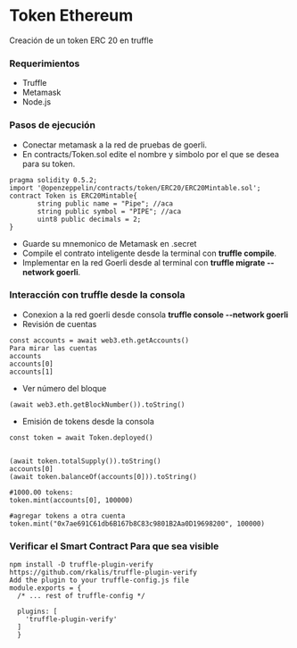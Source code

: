 # **Token Ethereum**
Creación de un token ERC 20 en truffle

### Requerimientos
  - Truffle
  - Metamask
  - Node.js
  
### Pasos de ejecución
- Conectar metamask a la red de pruebas de goerli.
- En contracts/Token.sol edite el nombre y simbolo por el que se desea para su token.
```
pragma solidity 0.5.2;
import '@openzeppelin/contracts/token/ERC20/ERC20Mintable.sol';
contract Token is ERC20Mintable{
       string public name = "Pipe"; //aca
       string public symbol = "PIPE"; //aca
       uint8 public decimals = 2;
}

```
- Guarde su mnemonico de Metamask en .secret
- Compile el contrato inteligente desde la terminal con  **truffle compile**.
- Implementar en la red Goerli desde al terminal con **truffle migrate --network goerli**.

### Interacción con truffle desde la consola

- Conexion a la red goerli desde consola **truffle console --network goerli**
- Revisión de cuentas 
```
const accounts = await web3.eth.getAccounts()
Para mirar las cuentas
accounts
accounts[0]
accounts[1]
```
- Ver número del bloque
```
(await web3.eth.getBlockNumber()).toString()
```
- Emisión de tokens desde la consola

```
const token = await Token.deployed()


(await token.totalSupply()).toString()
accounts[0]
(await token.balanceOf(accounts[0])).toString()

#1000.00 tokens:
token.mint(accounts[0], 100000)

#agregar tokens a otra cuenta
token.mint("0x7ae691C61db6B167b8C83c9801B2Aa0D19698200", 100000)
```

### Verificar el Smart Contract Para que sea visible
```
npm install -D truffle-plugin-verify
https://github.com/rkalis/truffle-plugin-verify
Add the plugin to your truffle-config.js file
module.exports = {
  /* ... rest of truffle-config */

  plugins: [
    'truffle-plugin-verify'
  ]
  }

```






